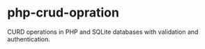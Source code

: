 # php-crud-opration
CURD operations in PHP and SQLite databases with validation and authentication.
